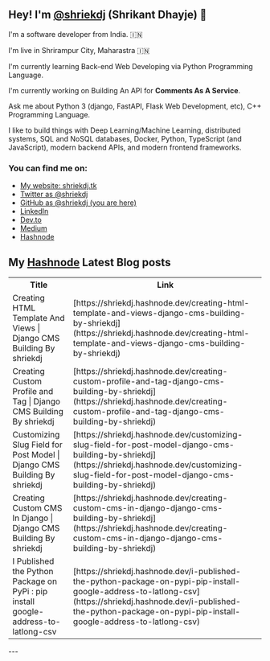 ## Hey! I'm [@shriekdj](https://twitter.com/shriekdj) (Shrikant Dhayje) 👋

I'm a software developer from India. :india:

I'm live in Shrirampur City, Maharastra :india:

I'm currently learning Back-end Web Developing via Python Programming Language.

I'm currently working on Building An API for **Comments As A Service**.

Ask me about Python 3 (django, FastAPI, Flask Web Development, etc), C++ Programming Language.

I like to build things with Deep Learning/Machine Learning, distributed systems, SQL and NoSQL databases, Docker, Python, TypeScript (and JavaScript), modern backend APIs, and modern frontend frameworks.

### You can find me on:

* [My website: shriekdj.tk](https://shriekdj.tk/)
* [Twitter as @shriekdj](https://twitter.com/shriekdj)
* [GitHub as @shriekdj (you are here)](https://github.com/shriekdj)
* [LinkedIn](https://www.linkedin.com/in/shriekdj/)
* [Dev.to](https://dev.to/shriekdj)
* [Medium](https://shriekdj.medium.com/)
* [Hashnode](https://shriekdj.hashnode.dev)


<!--
**shriekdj/shriekdj** is a ✨ _special_ ✨ repository because its `README.md` (this file) appears on your GitHub profile.

Here are some ideas to get you started:

- 🔭 I’m currently working on ...
- 🌱 I’m currently learning ...
- 👯 I’m looking to collaborate on ...
- 🤔 I’m looking for help with ...
- 💬 Ask me about ...
- 📫 How to reach me: ...
- 😄 Pronouns: ...
- ⚡ Fun fact: ...
-->

## My [Hashnode](https://shriekdj.hashnode.dev/) Latest Blog posts
<table>
  <tr><th>Title</th><th>Link</th></tr>
  <!-- BLOG-POST-LIST:START --><tr><td>Creating HTML Template And Views | Django CMS Building By shriekdj</td><td>[https://shriekdj.hashnode.dev/creating-html-template-and-views-django-cms-building-by-shriekdj](https://shriekdj.hashnode.dev/creating-html-template-and-views-django-cms-building-by-shriekdj)</td></tr><tr><td>Creating Custom Profile and Tag | Django CMS Building By shriekdj</td><td>[https://shriekdj.hashnode.dev/creating-custom-profile-and-tag-django-cms-building-by-shriekdj](https://shriekdj.hashnode.dev/creating-custom-profile-and-tag-django-cms-building-by-shriekdj)</td></tr><tr><td>Customizing Slug Field for Post Model | Django CMS Building By shriekdj</td><td>[https://shriekdj.hashnode.dev/customizing-slug-field-for-post-model-django-cms-building-by-shriekdj](https://shriekdj.hashnode.dev/customizing-slug-field-for-post-model-django-cms-building-by-shriekdj)</td></tr><tr><td>Creating Custom CMS In Django | Django CMS Building By shriekdj</td><td>[https://shriekdj.hashnode.dev/creating-custom-cms-in-django-django-cms-building-by-shriekdj](https://shriekdj.hashnode.dev/creating-custom-cms-in-django-django-cms-building-by-shriekdj)</td></tr><tr><td>I Published the Python Package on PyPi : pip install google-address-to-latlong-csv</td><td>[https://shriekdj.hashnode.dev/i-published-the-python-package-on-pypi-pip-install-google-address-to-latlong-csv](https://shriekdj.hashnode.dev/i-published-the-python-package-on-pypi-pip-install-google-address-to-latlong-csv)</td></tr><!-- BLOG-POST-LIST:END -->
</table>
---

